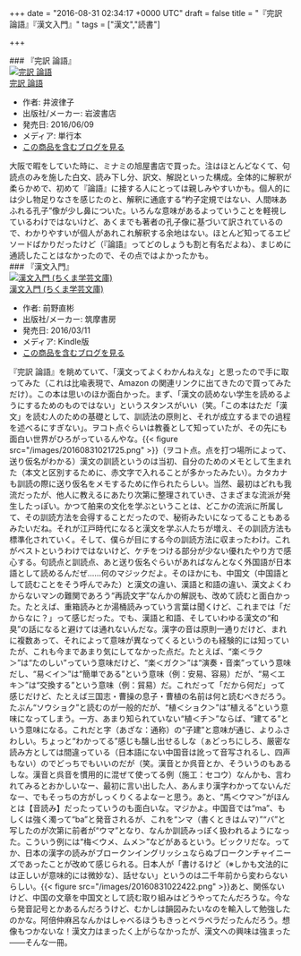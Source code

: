 
+++
date = "2016-08-31 02:34:17 +0000 UTC"
draft = false
title = "『完訳 論語』『漢文入門』"
tags = ["漢文","読書"]

+++
<div class="section">
    ### 『完訳 論語』
    <div class="hatena-asin-detail"><a href="http://www.amazon.co.jp/exec/obidos/ASIN/400061116X/bestylesnet-22/"><img src="http://ecx.images-amazon.com/images/I/41VIFGo5%2B3L._SL160_.jpg" class="hatena-asin-detail-image" alt="完訳 論語" title="完訳 論語"/></a><div class="hatena-asin-detail-info"><a href="http://www.amazon.co.jp/exec/obidos/ASIN/400061116X/bestylesnet-22/">完訳 論語</a><ul><li><span class="hatena-asin-detail-label">作者:</span> 井波律子</li><li><span class="hatena-asin-detail-label">出版社/メーカー:</span> 岩波書店</li><li><span class="hatena-asin-detail-label">発売日:</span> 2016/06/09</li><li><span class="hatena-asin-detail-label">メディア:</span> 単行本</li><li><a href="http://d.hatena.ne.jp/asin/400061116X/bestylesnet-22" target="_blank">この商品を含むブログを見る</a></li></ul></div><div class="hatena-asin-detail-foot"></div></div>大阪で暇をしていた時に、ミナミの旭屋書店で買った。注はほとんどなくて、句読点のみを施した白文、読み下し分、訳文、解説といった構成。全体的に解釈が柔らかめで、初めて『論語』に接する人にとっては親しみやすいかも。個人的には少し物足りなさを感じたのと、解釈に通底する“杓子定規ではない、人間味あふれる孔子”像が少し鼻についた。いろんな意味があるよっていうことを軽視しているわけではないけど、あくまでも著者の孔子像に基づいて訳されているので、わかりやすいが個人があれこれ解釈する余地はない。ほとんど知ってるエピソードばかりだったけど（『論語』ってどのしょうも割と有名だよね）、まじめに通読したことはなかったので、その点ではよかったかも。

</div>
<div class="section">
    ### 『漢文入門』
    <div class="hatena-asin-detail"><a href="http://www.amazon.co.jp/exec/obidos/ASIN/B01CK26VTE/bestylesnet-22/"><img src="http://ecx.images-amazon.com/images/I/51cmynoJMUL._SL160_.jpg" class="hatena-asin-detail-image" alt="漢文入門 (ちくま学芸文庫)" title="漢文入門 (ちくま学芸文庫)"/></a><div class="hatena-asin-detail-info"><a href="http://www.amazon.co.jp/exec/obidos/ASIN/B01CK26VTE/bestylesnet-22/">漢文入門 (ちくま学芸文庫)</a><ul><li><span class="hatena-asin-detail-label">作者:</span> 前野直彬</li><li><span class="hatena-asin-detail-label">出版社/メーカー:</span> 筑摩書房</li><li><span class="hatena-asin-detail-label">発売日:</span> 2016/03/11</li><li><span class="hatena-asin-detail-label">メディア:</span> Kindle版</li><li><a href="http://d.hatena.ne.jp/asin/B01CK26VTE/bestylesnet-22" target="_blank">この商品を含むブログを見る</a></li></ul></div><div class="hatena-asin-detail-foot"></div></div>『完訳 論語』を眺めていて、「漢文ってよくわかんねえな」と思ったので手に取ってみた（これは比喩表現で、Amazon の関連リンクに出てきたので買ってみただけ）。この本は思いのほか面白かった。まず、「漢文の読めない学生を読めるようにするためのものではない」というスタンスがいい（笑。「この本はただ「漢文」を読む人のための基礎として、訓読法の原則と、それが成立するまでの過程を述べるにすぎない」。ヲコト点ぐらいは教養として知っていたが、その先にも面白い世界がひろがっているんやな。{{< figure src="/images/20160831021725.png"  >}}（ヲコト点。点を打つ場所によって、送り仮名がわかる）漢文の訓読というのは当初、自分のためのメモとして生まれた（本文と区別するために、赤文字で入れることが多かったみたい）。カタカナも訓読の際に送り仮名をメモするために作られたらしい。当然、最初はどれも我流だったが、他人に教えるにあたり次第に整理されていき、さまざまな流派が発生したっぽい。かつて舶来の文化を学ぶということは、どこかの流派に所属して、その訓読方法を会得することだったので、秘術みたいになってることもあるみたいだね。それが江戸時代になると漢文を学ぶ人たちが増え、その訓読方法も標準化されていく。そして、僕らが目にする今の訓読方法に収まったわけ。これがベストというわけではないけど、ケチをつける部分が少ない優れたやり方で感心する。句読点と訓読点、あと送り仮名ぐらいがあればなんとなく外国語が日本語として読めるんだぜ……何のマジックだよ。そのほかにも、中国文（中国語として読むことをそう呼んでみた）と漢文の違い、漢語と和語の違い、漢文よくわからないマンの難関であろう“再読文字”なんかの解説も、改めて読むと面白かった。たとえば、重箱読みとか湯桶読みっていう言葉は聞くけど、これまでは「だからなに？」って感じだった。でも、漢語と和語、そしていわゆる漢文の“和臭”の話になると避けては通れないんだな。漢字の音は原則一通りだけど、まれに複数あって、それによって意味が異なってくるというのも経験的には知っていたが、これも今まであまり気にしてなかった点だ。たとえば、“楽＜ラク＞”は“たのしい”っていう意味だけど、“楽＜ガク＞”は“演奏・音楽”っていう意味だし、“易＜イ＞”は“簡単である”という意味（例：安易、容易）だが、“易＜エキ＞”は“交換する”という意味（例：貿易）だ。これだって「だから何だ」って感じだけど、たとえば三国志・曹操の息子・曹植の名前は何と読むべきだろう。たぶん“ソウショク”と読むのが一般的だが、“植＜ショク＞”は“植える”という意味になってしまう。一方、あまり知られていない“植＜チ＞”ならば、“建てる”という意味になる。これだと字（あざな：通称）の“子建”と意味が通じ、よりふさわしい。ちょっと“わかってる”感じも醸し出せるしな（ぁどっちにしろ、厳密な読み方としては間違っている（日本語にない中国音は訛って音写されるし、四声もない）のでどっちでもいいのだが（笑。漢音とか呉音とか、そういうのもあるしな。漢音と呉音を慣用的に混ぜて使ってる例（施工：セコウ）なんかも、言われてみるとおかしいなー、最初に言い出した人、あんまり漢字わかってないんだなー、でもそっちの方がしっくりくるよなーと思う。あと、“馬＜ウマ＞”がほんとは【音読み】だったっていうのも面白いな。マジかよ。中国音では“ma”、もしくは強く濁って“ba”と発音されるが、これを“ンマ（書くときはムマ）”“バ”と写したのが次第に前者が“ウマ”となり、なんか訓読みっぽく扱われるようになった。こういう例には“梅＜ウメ、ムメ＞”などがあるという。ビックリだな。ってか、日本の漢字の読みがブロークンイングリッシュならぬブロークンチャイニーズであったことが改めて感じられる。日本人が「書けるけど（※しかも文法的には正しいが意味的には微妙な）、話せない」というのは二千年前から変わらないらしい。{{< figure src="/images/20160831022422.png"  >}}あと、関係ないけど、中国の文章を中国文として読む取り組みはどうやってたんだろうな。今なら発音記号とかあるんだろうけど、むかしは韻図みたいなのを輸入して勉強したのかな。阿倍仲麻呂なんかはしゃべるほうもきっとペラペラだったんだろう。想像もつかないな！漢文力はまったく上がらなかったが、漢文への興味は強まった――そんな一冊。

</div>

